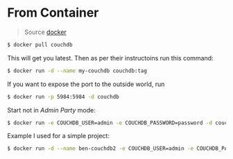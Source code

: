 # From Container

> Source [docker](https://hub.docker.com/_/couchdb?tab=description)

```bash
$ docker pull couchdb
```

This will get you latest. Then as per their instructoins run this command:


```bash
$ docker run -d --name my-couchdb couchdb:tag
```

If you want to expose the port to the outside world, run

```bash
$ docker run -p 5984:5984 -d couchdb
```

Start not in *Admin Party* mode:

```bash
$ docker run -e COUCHDB_USER=admin -e COUCHDB_PASSWORD=password -d couchdb
```

Example I used for a simple project:

```bash
$ docker run -d --name ben-couchdb2 -e COUCHDB_USER=admin -e COUCHDB_PASSWORD=password -p 5985:5984 couchdb:latest
```

